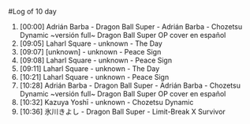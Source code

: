 #Log of 10 day

1. [00:00] Adrián Barba - Dragon Ball Super - Adrián Barba - Chozetsu Dynamic ~versión full~ Dragon Ball Super OP cover en español
1. [09:05] Laharl Square - unknown - The Day
1. [09:07] [unknown] - unknown - Peace Sign
1. [09:08] Laharl Square - unknown - Peace Sign
1. [09:11] Laharl Square - unknown - The Day
1. [10:21] Laharl Square - unknown - Peace Sign
1. [10:28] Adrián Barba - Dragon Ball Super - Adrián Barba - Chozetsu Dynamic ~versión full~ Dragon Ball Super OP cover en español
1. [10:32] Kazuya Yoshī - unknown - Chozetsu Dynamic
1. [10:36] 氷川きよし - Dragon Ball Super - Limit-Break X Survivor
